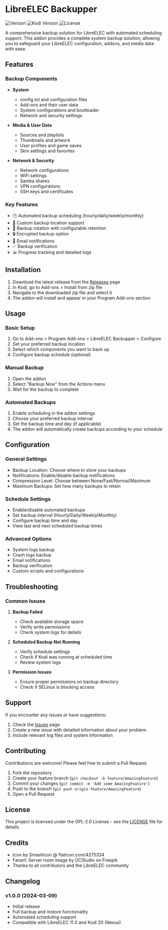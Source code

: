 # LibreELEC Backupper

![Version](https://img.shields.io/badge/version-1.0.0-blue.svg)
![Kodi Version](https://img.shields.io/badge/kodi-20%20(Nexus)-green.svg)
![License](https://img.shields.io/badge/license-GPL--2.0-orange.svg)

A comprehensive backup solution for LibreELEC with automated scheduling support. This addon provides a complete system backup solution, allowing you to safeguard your LibreELEC configuration, addons, and media data with ease.

## Features

### Backup Components
- **System**
  - config.txt and configuration files
  - Add-ons and their user data
  - System configurations and bootloader
  - Network and security settings

- **Media & User Data**
  - Sources and playlists
  - Thumbnails and artwork
  - User profiles and game saves
  - Skin settings and favorites

- **Network & Security**
  - Network configurations
  - WiFi settings
  - Samba shares
  - VPN configurations
  - SSH keys and certificates

### Key Features
- 🕒 Automated backup scheduling (hourly/daily/weekly/monthly)
- 📂 Custom backup location support
- 🔄 Backup rotation with configurable retention
- 🔒 Encrypted backup option
- 📧 Email notifications
- ✅ Backup verification
- 📊 Progress tracking and detailed logs

## Installation

1. Download the latest release from the [Releases](https://github.com/Nigel1992/service.libreelec.backupper/releases) page
2. In Kodi, go to Add-ons > Install from zip file
3. Navigate to the downloaded zip file and select it
4. The addon will install and appear in your Program Add-ons section

## Usage

### Basic Setup
1. Go to Add-ons > Program Add-ons > LibreELEC Backupper > Configure
2. Set your preferred backup location
3. Select which components you want to back up
4. Configure backup schedule (optional)

### Manual Backup
1. Open the addon
2. Select "Backup Now" from the Actions menu
3. Wait for the backup to complete

### Automated Backups
1. Enable scheduling in the addon settings
2. Choose your preferred backup interval
3. Set the backup time and day (if applicable)
4. The addon will automatically create backups according to your schedule

## Configuration

### General Settings
- Backup Location: Choose where to store your backups
- Notifications: Enable/disable backup notifications
- Compression Level: Choose between None/Fast/Normal/Maximum
- Maximum Backups: Set how many backups to retain

### Schedule Settings
- Enable/disable automated backups
- Set backup interval (Hourly/Daily/Weekly/Monthly)
- Configure backup time and day
- View last and next scheduled backup times

### Advanced Options
- System logs backup
- Crash logs backup
- Email notifications
- Backup verification
- Custom scripts and configurations

## Troubleshooting

### Common Issues
1. **Backup Failed**
   - Check available storage space
   - Verify write permissions
   - Check system logs for details

2. **Scheduled Backup Not Running**
   - Verify schedule settings
   - Check if Kodi was running at scheduled time
   - Review system logs

3. **Permission Issues**
   - Ensure proper permissions on backup directory
   - Check if SELinux is blocking access

## Support

If you encounter any issues or have suggestions:
1. Check the [Issues](https://github.com/Nigel1992/service.libreelec.backupper/issues) page
2. Create a new issue with detailed information about your problem
3. Include relevant log files and system information

## Contributing

Contributions are welcome! Please feel free to submit a Pull Request.

1. Fork the repository
2. Create your feature branch (`git checkout -b feature/AmazingFeature`)
3. Commit your changes (`git commit -m 'Add some AmazingFeature'`)
4. Push to the branch (`git push origin feature/AmazingFeature`)
5. Open a Pull Request

## License

This project is licensed under the GPL-2.0 License - see the [LICENSE](LICENSE) file for details.

## Credits

- Icon by Smashicon @ flaticon.com/4275334
- Fanart: Server room image by DCStudio on Freepik
- Thanks to all contributors and the LibreELEC community

## Changelog

### v1.0.0 (2024-03-09)
- Initial release
- Full backup and restore functionality
- Automated scheduling support
- Compatible with LibreELEC 11.0 and Kodi 20 (Nexus) 